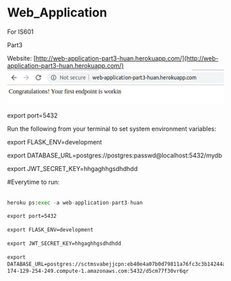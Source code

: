 # Web_Application
For IS601

Part3

Website: [http://web-application-part3-huan.herokuapp.com/](http://web-application-part3-huan.herokuapp.com/)
![](screenshots/part3_1.png)

export port=5432


Run the following from your terminal to set system environment variables:

export FLASK_ENV=development

export DATABASE_URL=postgres://postgres:passwd@localhost:5432/mydb

export JWT_SECRET_KEY=hhgaghhgsdhdhdd


#Everytime to run:

```python

heroku ps:exec -a web-application-part3-huan

```

```
export port=5432

export FLASK_ENV=development

export JWT_SECRET_KEY=hhgaghhgsdhdhdd

export DATABASE_URL=postgres://sctmsvabejjcpn:eb40e4a07b0d79811a76fc3c3b14244a3e4a337f6c224023f2f8771629fd6210@ec2-174-129-254-249.compute-1.amazonaws.com:5432/d5cm77f30vr6qr

```